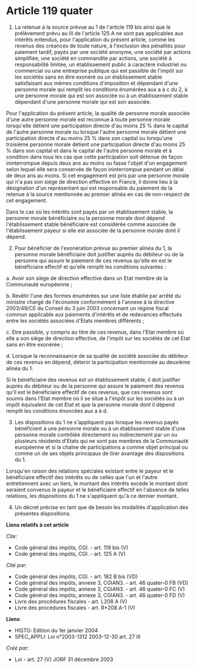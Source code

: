 # Article 119 quater

1. La retenue à la source prévue au 1 de l'article 119 bis ainsi que le prélèvement prévu au III de l'article 125 A ne sont
pas applicables aux intérêts entendus, pour l'application du présent article, comme les revenus des créances de toute nature,
à l'exclusion des pénalités pour paiement tardif, payés par une société anonyme, une société par actions simplifiée, une
société en commandite par actions, une société à responsabilité limitée, un établissement public à caractère industriel ou
commercial ou une entreprise publique qui est passible de l'impôt sur les sociétés sans en être exonéré ou un établissement
stable satisfaisant aux mêmes conditions d'imposition et dépendant d'une personne morale qui remplit les conditions énumérées
aux a à c du 2, à une personne morale qui est son associée ou à un établissement stable dépendant d'une personne morale qui
est son associée.

Pour l'application du présent article, la qualité de personne morale associée d'une autre personne morale est reconnue à
toute personne morale lorsqu'elle détient une participation directe d'au moins 25 % dans le capital de l'autre personne
morale ou lorsque l'autre personne morale détient une participation directe d'au moins 25 % dans son capital ou lorsqu'une
troisième personne morale détient une participation directe d'au moins 25 % dans son capital et dans le capital de l'autre
personne morale et à condition dans tous les cas que cette participation soit détenue de façon ininterrompue depuis deux ans
au moins ou fasse l'objet d'un engagement selon lequel elle sera conservée de façon ininterrompue pendant un délai de deux
ans au moins. Si cet engagement est pris par une personne morale qui n'a pas son siège de direction effective en France, il
donne lieu à la désignation d'un représentant qui est responsable du paiement de la retenue à la source mentionnée au premier
alinéa en cas de non-respect de cet engagement.

Dans le cas où les intérêts sont payés par un établissement stable, la personne morale bénéficiaire ou la personne morale
dont dépend l'établissement stable bénéficiaire est considérée comme associée de l'établissement payeur si elle est associée
de la personne morale dont il dépend.

2. Pour bénéficier de l'exonération prévue au premier alinéa du 1, la personne morale bénéficiaire doit justifier auprès du
débiteur ou de la personne qui assure le paiement de ces revenus qu'elle en est le bénéficiaire effectif et qu'elle remplit
les conditions suivantes :

a. Avoir son siège de direction effective dans un Etat membre de la Communauté européenne ;

b. Revêtir l'une des formes énumérées sur une liste établie par arrêté du ministre chargé de l'économie conformément à
l'annexe à la directive 2003/49/CE du Conseil du 3 juin 2003 concernant un régime fiscal commun applicable aux paiements
d'intérêts et de redevances effectués entre les sociétés associées d'Etats membres différents ;

c. Etre passible, y compris au titre de ces revenus, dans l'Etat membre où elle a son siège de direction effective, de
l'impôt sur les sociétés de cet Etat sans en être exonérée ;

d. Lorsque la reconnaissance de sa qualité de société associée du débiteur de ces revenus en dépend, détenir la participation
mentionnée au deuxième alinéa du 1.

Si le bénéficiaire des revenus est un établissement stable, il doit justifier auprès du débiteur ou de la personne qui assure
le paiement des revenus qu'il est le bénéficiaire effectif de ces revenus, que ces revenus sont soumis dans l'Etat membre où
il se situe à l'impôt sur les sociétés ou à un impôt équivalent de cet Etat et que la personne morale dont il dépend remplit
les conditions énoncées aux a à d.

3. Les dispositions du 1 ne s'appliquent pas lorsque les revenus payés bénéficient à une personne morale ou à un
établissement stable d'une personne morale contrôlée directement ou indirectement par un ou plusieurs résidents d'Etats qui
ne sont pas membres de la Communauté européenne et si la chaîne de participations a comme objet principal ou comme un de ses
objets principaux de tirer avantage des dispositions du 1.

Lorsqu'en raison des relations spéciales existant entre le payeur et le bénéficiaire effectif des intérêts ou de celles que
l'un et l'autre entretiennent avec un tiers, le montant des intérêts excède le montant dont seraient convenus le payeur et le
bénéficiaire effectif en l'absence de telles relations, les dispositions du 1 ne s'appliquent qu'à ce dernier montant.

4. Un décret précise en tant que de besoin les modalités d'application des présentes dispositions.

**Liens relatifs à cet article**

_Cite_:

  - Code général des impôts, CGI. - art. 119 bis (V)
  - Code général des impôts, CGI. - art. 125 A (V)

_Cité par_:

  - Code général des impôts, CGI. - art. 182 B bis (VD)
  - Code général des impôts, annexe 3, CGIAN3. - art. 46 quater-0 FB (VD)
  - Code général des impôts, annexe 3, CGIAN3. - art. 46 quater-0 FC (V)
  - Code général des impôts, annexe 3, CGIAN3. - art. 46 quater-0 FD (V)
  - Livre des procédures fiscales - art. L208 A (V)
  - Livre des procédures fiscales - art. R*208 A-1 (V)

**Liens**:

  - HISTO: Edition du 1er janvier 2004
  - SPEC_APPLI: Loi n°2003-1312 2003-12-30 art. 27 III

_Créé par_:

  - Loi - art. 27 (V) JORF 31 décembre 2003
